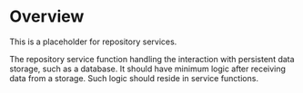 # Overview

This is a placeholder for repository services.

The repository service function handling the interaction with persistent data storage, such as a database. It should have minimum logic after receiving data from a storage. Such logic should reside in service functions.
